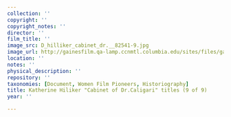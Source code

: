 ```yaml
---
collection: ''
copyright: ''
copyright_notes: ''
director: ''
film_title: ''
image_src: D_hilliker_cabinet_dr.__82541-9.jpg
image_url: http://gainesfilm.qa-lamp.ccnmtl.columbia.edu/sites/files/gainesfilm/images/D_hilliker_cabinet_dr.__82541-9.jpg
location: ''
notes: ''
physical_description: ''
repository: ''
taxonomies: [Document, Women Film Pioneers, Historiography]
title: Katherine Hiliker "Cabinet of Dr.Caligari" titles (9 of 9)
year: ''

---
```

